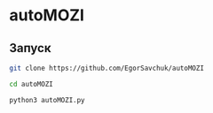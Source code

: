 # autoMOZI
## Запуск
```bash
git clone https://github.com/EgorSavchuk/autoMOZI

```
```bash
cd autoMOZI

python3 autoMOZI.py
```
